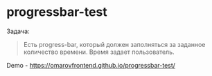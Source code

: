 # progressbar-test

Задача:
> Есть progress-bar, который должен заполняться за заданное количество времени.
> Время задает пользователь.

Demo - https://omarovfrontend.github.io/progressbar-test/
